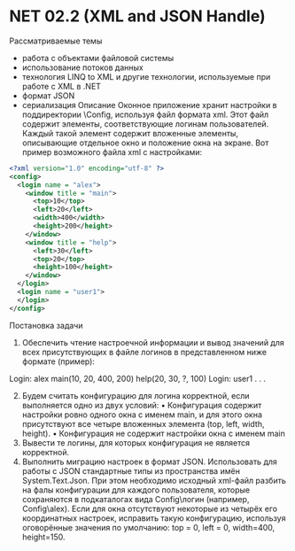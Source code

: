 # NET 02.2 (XML and JSON Handle)
Рассматриваемые темы
- работа с объектами файловой системы
- использование потоков данных
- технология LINQ to XML и другие технологии, используемые при работе с XML в .NET
- формат JSON
- сериализация
Описание
Оконное приложение хранит настройки в поддиректории \Config, используя файл формата xml. Этот файл содержит элементы, соответствующие логинам пользователей. Каждый такой элемент содержит вложенные элементы, описывающие отдельное окно и положение окна на экране. Вот пример возможного файла xml с настройками:

```xml
<?xml version="1.0" encoding="utf-8" ?>
<config>
  <login name = "alex">
    <window title = "main">
      <top>10</top>
      <left>20</left>
      <width>400</width>
      <height>200</height>
    </window>
    <window title = "help">
      <left>30</left>
      <top>20</top>
      <height>100</height>
    </window>
  </login>
  <login name = "user1">
  </login>
</config>
```

Постановка задачи
1.	Обеспечить чтение настроечной информации и вывод значений для всех присутствующих в файле логинов в представленном ниже формате (пример):

Login: alex
  main(10, 20, 400, 200)
  help(20, 30, ?, 100)
Login: user1
. . .


2.	Будем считать конфигурацию для логина корректной, если выполняется одно из двух условий:
•	Конфигурация содержит настройки ровно одного окна с именем main, и для этого окна присутствуют все четыре вложенных элемента (top, left, width, height).
•	Конфигурация не содержит настройки окна с именем main
3.	Вывести те логины, для которых конфигурация не является корректной.
4.	Выполнить миграцию настроек в формат JSON. Использовать для работы с JSON стандартные типы из пространства имён System.Text.Json. При этом необходимо исходный xml-файл разбить на фалы конфигурации для каждого пользователя, которые сохраняются в подкаталогах вида Config\логин (например, Config\alex). Если для окна отсутствуют некоторые из четырёх его координатных настроек, исправить такую конфигурацию, используя оговорённые значения по умолчанию: top = 0, left = 0, width=400, height=150.
